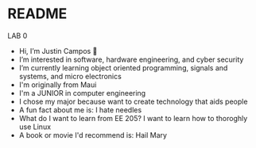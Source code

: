 # README
LAB 0
- Hi, I’m Justin Campos 🤪
- I’m interested in software, hardware engineering, and cyber security
- I’m currently learning object oriented programming, signals and systems, and micro electronics
- I'm originally from Maui
- I'm a JUNIOR in computer engineering
- I chose my major because want to create technology that aids people
- A fun fact about me is: I hate needles
- What do I want to learn from EE 205? I want to learn how to thoroghly use Linux
- A book or movie I'd recommend is: Hail Mary
